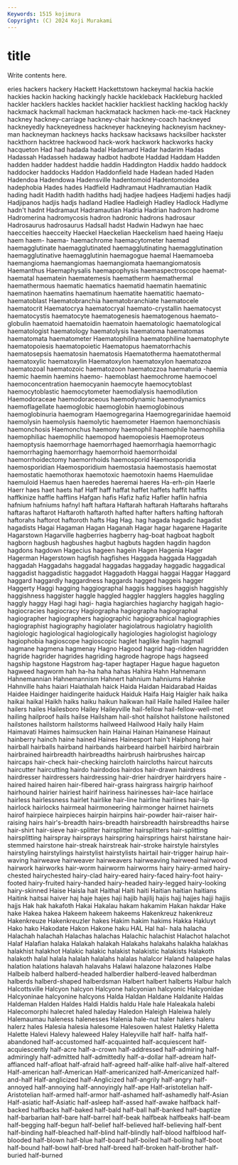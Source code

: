 ```yaml
---
Keywords: 1515 kojimura
Copyright: (C) 2024 Koji Murakami
---
```


# title

Write contents here.



eries hackers hackery Hackett Hackettstown hackeymal
hackia hackie hackies hackin hacking hackingly hackle hackleback Hackleburg hackled
hackler hacklers hackles hacklet hacklier hackliest hackling hacklog hackly hackmack
hackmall hackman hackmatack hackmen hack-me-tack Hackney hackney hackney-carriage hackney-chair hackney-coach
hackneyed hackneyedly hackneyedness hackneyer hackneying hackneyism hackney-man hackneyman hackneys hacks
hacksaw hacksaws hacksilber hackster hackthorn hacktree hackwood hack-work hackwork hackworks
hacky hacqueton Had had hadada hadal Hadamard Hadar hadarim Hadas
Hadassah Hadasseh hadaway hadbot hadbote Haddad Haddam Hadden hadden hadder
haddest haddie haddin Haddington Haddix haddo haddock haddocker haddocks Haddon
Haddonfield hade Hadean haded Haden Hadendoa Hadendowa Hadensville hadentomoid Hadentomoidea
hadephobia Hades hades Hadfield Hadhramaut Hadhramautian Hadik hading hadit Hadith
hadith hadiths hadj hadjee hadjees Hadjemi hadjes hadji Hadjipanos hadjis
hadjs hadland Hadlee Hadleigh Hadley Hadlock Hadlyme hadn't hadnt Hadramaut
Hadramautian Hadria Hadrian hadrom hadrome Hadromerina hadromycosis hadron hadronic hadrons
hadrosaur Hadrosaurus hadrosaurus Hadsall hadst Hadwin Hadwyn hae haec haecceities
haecceity Haeckel Haeckelian Haeckelism haed haeing Haeju haem haem- haema-
haemachrome haemacytometer haemad haemagglutinate haemagglutinated haemagglutinating haemagglutination haemagglutinative haemagglutinin haemagogue
haemal Haemamoeba haemangioma haemangiomas haemangiomata haemangiomatosis Haemanthus Haemaphysalis haemapophysis haemaspectroscope
haemat- haematal haematein haematemesis haematherm haemathermal haemathermous haematic haematics haematid
haematin haematinic haematinon haematins haematinum haematite haematitic haemato- haematoblast Haematobranchia
haematobranchiate haematocele haematocrit Haematocrya haematocryal haemato-crystallin haematocyst haematocystis haematocyte haematogenesis
haematogenous haemato-globulin haematoid haematoidin haematoin haematologic haematological haematologist haematology haematolysis
haematoma haematomas haematomata haematometer Haematophilina haematophiline haematophyte haematopoiesis haematopoietic Haematopus
haematorrhachis haematosepsis haematosin haematosis Haematotherma haematothermal haematoxylic haematoxylin Haematoxylon haematoxylon
haematozoa haematozoal haematozoic haematozoon haematozzoa haematuria -haemia haemic haemin haemins
haemo- haemoblast haemochrome haemocoel haemoconcentration haemocyanin haemocyte haemocytoblast haemocytoblastic haemocytometer
haemodialysis haemodilution Haemodoraceae haemodoraceous haemodynamic haemodynamics haemoflagellate haemoglobic haemoglobin haemoglobinous
haemoglobinuria haemogram Haemogregarina Haemogregarinidae haemoid haemolysin haemolysis haemolytic haemometer Haemon
haemonchiasis haemonchosis Haemonchus haemony haemophil haemophile haemophilia haemophiliac haemophilic haemopod
haemopoiesis Haemoproteus haemoptysis haemorrhage haemorrhaged haemorrhagia haemorrhagic haemorrhaging haemorrhagy haemorrhoid
haemorrhoidal haemorrhoidectomy haemorrhoids haemosporid Haemosporidia haemosporidian Haemosporidium haemostasia haemostasis haemostat
haemostatic haemothorax haemotoxic haemotoxin haems Haemulidae haemuloid Haemus haen haeredes
haeremai haeres Ha-erh-pin Haerle Haerr haes haet haets haf Haff
haff haffat haffet haffets haffit haffits haffkinize haffle hafflins Hafgan
hafis Hafiz hafiz Hafler haflin hafnia hafnium hafniums hafnyl haft
haftara Haftarah haftarah Haftarahs haftarahs haftaras haftarot Haftaroth haftaroth hafted
hafter hafters hafting haftorah haftorahs haftorot haftoroth hafts Hag Hag.
hag hagada hagadic hagadist hagadists Hagai Hagaman Hagan Haganah Hagar
hagar hagarene Hagarite Hagarstown Hagarville hagberries hagberry hag-boat hagboat hagbolt
hagborn hagbush hagbushes hagbut hagbuts hagden hagdin hagdon hagdons hagdown
Hagecius hageen hagein Hagen Hagenia Hager Hagerman Hagerstown hagfish hagfishes
Haggada haggada Haggadah haggadah Haggadahs haggadal haggadas haggaday haggadic haggadical
haggadist haggadistic haggadot Haggadoth Haggai haggai Haggar Haggard haggard haggardly
haggardness haggards hagged haggeis hagger Haggerty Haggi hagging haggiographal haggis
haggises haggish haggishly haggishness haggister haggle haggled haggler hagglers haggles
haggling haggly haggy Hagi hagi hagi- hagia hagiarchies hagiarchy hagigah
hagio- hagiocracies hagiocracy Hagiographa hagiographa hagiographal hagiographer hagiographers hagiographic hagiographical
hagiographies hagiographist hagiography hagiolater hagiolatrous hagiolatry hagiolith hagiologic hagiological hagiologically
hagiologies hagiologist hagiology hagiophobia hagioscope hagioscopic haglet haglike haglin hagmall
hagmane hagmena hagmenay Hagno Hagood hagrid hag-ridden hagridden hagride hagrider
hagrides hagriding hagrode hagrope hags hagseed hagship hagstone Hagstrom hag-taper
hagtaper Hague hague hagueton hagweed hagworm hah ha-ha haha hahas
Hahira Hahn Hahnemann Hahnemannian Hahnemannism Hahnert hahnium hahniums Hahnke Hahnville
hahs haiari Haiathalah haick Haida Haidan Haidarabad Haidas Haidee Haidinger
haidingerite haiduck Haiduk Haifa Haig Haigler haik haika haikai haikal
Haikh haiks haiku haikun haikwan hail Haile hailed Hailee hailer
hailers hailes Hailesboro Hailey Haileyville hail-fellow hail-fellow-well-met hailing hailproof hails
hailse Hailsham hail-shot hailshot hailstone hailstoned hailstones hailstorm hailstorms hailweed
Hailwood Haily haily Haim Haimavati Haimes haimsucken hain Hainai Hainan
Hainanese Hainaut hainberry hainch haine hained Haines Hainesport hain't Haiphong
hair hairball hairballs hairband hairbands hairbeard hairbell hairbird hairbrain hairbrained
hairbreadth hairbreadths hairbrush hairbrushes haircap haircaps hair-check hair-checking haircloth haircloths
haircut haircuts haircutter haircutting hairdo hairdodos hairdos hair-drawn hairdress hairdresser
hairdressers hairdressing hair-drier hairdryer hairdryers haire -haired haired hairen hair-fibered
hair-grass hairgrass hairgrip hairhoof hairhound hairier hairiest hairif hairiness hairinesses
hair-lace hairlace hairless hairlessness hairlet hairlike hair-line hairline hairlines hair-lip
hairlock hairlocks hairmeal hairmoneering hairmonger hairnet hairnets hairof hairpiece hairpieces
hairpin hairpins hair-powder hair-raiser hair-raising hairs hair's-breadth hairs-breadth hairsbreadth hairsbreadths
hairse hair-shirt hair-sieve hair-splitter hairsplitter hairsplitters hair-splitting hairsplitting hairspray hairsprays
hairspring hairsprings hairst hairstane hair-stemmed hairstone hair-streak hairstreak hair-stroke hairstyle
hairstyles hairstyling hairstylings hairstylist hairstylists hairtail hair-trigger hairup hair-waving hairweave
hairweaver hairweavers hairweaving hairweed hairwood hairwork hairworks hair-worm hairworm hairworms
hairy hairy-armed hairy-chested hairychested hairy-clad hairy-eared hairy-faced hairy-foot hairy-footed hairy-fruited
hairy-handed hairy-headed hairy-legged hairy-looking hairy-skinned Haise Haisla hait Haithal Haiti
haiti Haitian haitian haitians Haitink haitsai haiver haj haje hajes
haji hajib hajilij hajis hajj hajjes hajji hajjis hajjs Hak
hak hakafoth Hakai Hakalau hakam hakamim Hakan hakdar Hake hake
Hakea hakea Hakeem hakeem hakeems Hakenkreuz hakenkreuz Hakenkreuze Hakenkreuzler hakes
Hakim hakim hakims Hakka Hakluyt Hako hako Hakodate Hakon Hakone
haku HAL Hal hal- hala halacha Halachah halachah Halachas halachas
Halachic halachist Halachot halachot Halaf Halafian halaka Halakah halakah Halakahs
halakahs halakha halakhas halakhist halakhot Halakic halakic halakist halakistic halakists
Halakoth halakoth halal halala halalah halalahs halalas halalcor Haland halapepe
halas halation halations halavah halavahs Halawi halazone halazones Halbe Halbeib
halberd halberd-headed halberdier halberd-leaved halberdman halberds halberd-shaped halberdsman Halbert halbert
halberts Halbur halch Halcottsville Halcyon halcyon Halcyone halcyonian halcyonic Halcyonidae
Halcyoninae halcyonine halcyons Halda Haldan Haldane Haldanite Haldas Haldeman Halden
Haldes Haldi Haldis haldu Hale hale Haleakala halebi Halecomorphi halecret
haled haleday Haledon Haleigh Haleiwa halely Halemaumau haleness halenesses Halenia
hale-nut haler halers haleru halerz hales Halesia halesia halesome Halesowen
halest Haletky Haletta Halette Halevi Halevy haleweed Haley Haleyville half
half- halfa half-abandoned half-accustomed half-acquainted half-acquiescent half-acquiescently half-acre half-a-crown half-addressed
half-admiring half-admiringly half-admitted half-admittedly half-a-dollar half-adream half-affianced half-afloat half-afraid half-agreed
half-alike half-alive half-altered Half-american half-American Half-americanized half-Americanized half-and-half Half-anglicized half-Anglicized
half-angrily half-angry half-annoyed half-annoying half-annoyingly half-ape Half-aristotelian half-Aristotelian half-armed half-armor
half-ashamed half-ashamedly half-Asian Half-asiatic half-Asiatic half-asleep half-assed half-awake halfback half-backed
halfbacks half-baked half-bald half-ball half-banked half-baptize half-barbarian half-bare half-barrel half-beak
halfbeak halfbeaks half-beam half-begging half-begun half-belief half-believed half-believing half-bent half-binding
half-bleached half-blind half-blindly half-blood halfblood half-blooded half-blown half-blue half-board half-boiled
half-boiling half-boot half-bound half-bowl half-bred half-breed half-broken half-brother half-buried half-burned

